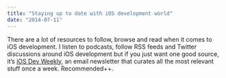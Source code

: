 ```yaml
---
title: "Staying up to date with iOS development world"
date: "2014-07-11"
---
```


There are a lot of resources to follow, browse and read when it comes to iOS development. I listen to podcasts, follow RSS feeds and Twitter discussions around iOS development but if you just want one good source, it’s [iOS Dev Weekly](https://iosdevweekly.com), an email newsletter that curates all the most relevant stuff once a week. Recommended++.
